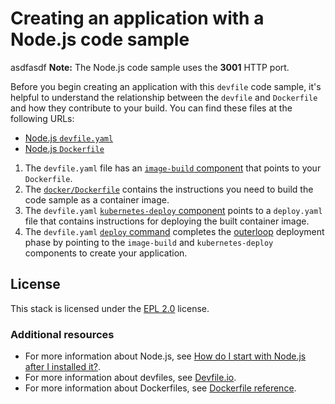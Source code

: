 # Creating an application with a Node.js code sample
asdfasdf
**Note:** The Node.js code sample uses the **3001** HTTP port.

Before you begin creating an application with this `devfile` code sample, it's helpful to understand the relationship between the `devfile` and `Dockerfile` and how they contribute to your build. You can find these files at the following URLs:

* [Node.js `devfile.yaml`](https://github.com/redhat-appstudio/devfile-sample-nodejs-dance/blob/main/devfile.yaml)
* [Node.js `Dockerfile`](https://github.com/redhat-appstudio/devfile-sample-nodejs-dance/blob/main/Dockerfile)

1. The `devfile.yaml` file has an [`image-build` component](https://github.com/redhat-appstudio/devfile-sample-nodejs-dance/blob/main/devfile.yaml#LL18C2-L24C28) that points to your `Dockerfile`.
2. The [`docker/Dockerfile`](https://github.com/nodeshift-starters/devfile-sample/blob/main/Dockerfile) contains the instructions you need to build the code sample as a container image.
3. The `devfile.yaml` [`kubernetes-deploy` component](https://github.com/redhat-appstudio/devfile-sample-nodejs-dance/blob/main/devfile.yaml#L25-L36) points to a `deploy.yaml` file that contains instructions for deploying the built container image.
4. The `devfile.yaml` [`deploy` command](https://github.com/redhat-appstudio/devfile-sample-nodejs-dance/blob/main/devfile.yaml#L38-L51) completes the [outerloop](https://devfile.io/docs/2.2.0/innerloop-vs-outerloop) deployment phase by pointing to the `image-build` and `kubernetes-deploy` components to create your application.

## License

This stack is licensed under the [EPL 2.0](./LICENSE) license.

### Additional resources
* For more information about Node.js, see [How do I start with Node.js after I installed it?](https://nodejs.org/en/docs/guides/getting-started-guide).
* For more information about devfiles, see [Devfile.io](https://devfile.io/).
* For more information about Dockerfiles, see [Dockerfile reference](https://docs.docker.com/engine/reference/builder/).
